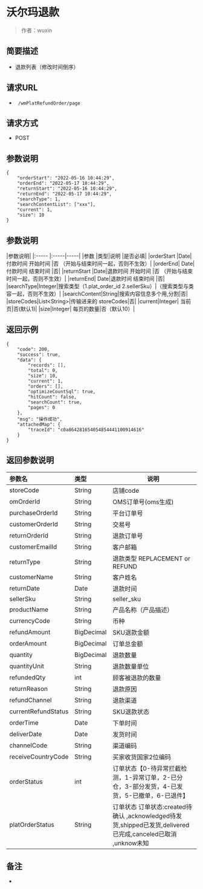 # 沃尔玛退款

> 作者：wuxin

## 简要描述

- 退款列表（修改时间倒序）

## 请求URL
- ` /wmPlatRefundOrder/page`
  
## 请求方式
- POST 

## 参数说明


```
{
    "orderStart": "2022-05-16 10:44:29",
    "orderEnd": "2022-05-17 10:44:29",
    "returnStart": "2022-05-16 10:44:29",
    "returnEnd": "2022-05-17 10:44:29",
    "searchType": 1,
    "searchContentList": ["xxx"],
    "current": 1,
    "size": 10
}
```
## 参数说明
|参数说明|
|:-----  |:-----|-----|
|参数 |类型|说明 |是否必填|
|orderStart |Date|付款时间 开始时间 |否 （开始与结束时间一起，否则不生效）|
|orderEnd| Date|付款时间 结束时间 |否|
|returnStart |Date|退款时间 开始时间 |否 （开始与结束时间一起，否则不生效）|
|returnEnd| Date|退款时间 结束时间 |否|
|searchType|Integer|搜索类型（1.plat_order_id 2.sellerSku）|（搜索类型与类容一起，否则不生效）|
|searchContent|String|搜索内容信息多个用,分割|否|
|storeCodes|List&lt;String>|传输进来的 storeCodes|否|
|current|Integer| 当前页|否(默认1)|
|size|Integer| 每页的数量|否（默认10）|

## 返回示例 

``` 
{
    "code": 200,
    "success": true,
    "data": {
        "records": [],
        "total": 0,
        "size": 10,
        "current": 1,
        "orders": [],
        "optimizeCountSql": true,
        "hitCount": false,
        "searchCount": true,
        "pages": 0
    },
    "msg": "操作成功",
    "attachedMap": {
        "traceId": "c0a864281654054854441100914616"
    }
}
```

## 返回参数说明 

|参数名|类型|说明|
|:-----  |:-----|-----                           |
|storeCode	  |String|店铺code   |
|omOrderId	  |String|OMS订单号(oms生成)   |
|purchaseOrderId  |String|平台订单号   |
|customerOrderId  |String|交易号   |
|returnOrderId  |String|退款订单号   |
|customerEmailId  |String|客户邮箱   |
|returnType  |String|退款类型 REPLACEMENT or REFUND   |
|customerName  |String|客户姓名   |
|returnDate  |Date|退款时间   |
|sellerSku  |String|seller_sku   |
|productName  |String|产品名称（产品描述）   |
|currencyCode  |String|币种   |
|refundAmount  |BigDecimal|SKU退款金额   |
|orderAmount  |BigDecimal|订单总金额   |
|quantity  |BigDecimal|退款数量   |
|quantityUnit  |String|退款数量单位   |
|refundedQty  |int|顾客被退款的数量   |
|returnReason  |String|退款原因   |
|refundChannel  |String|退款渠道   |
|currentRefundStatus  |String|SKU退款状态   |
|orderTime  |Date|下单时间   |
|deliverDate  |Date|发货时间   |
|channelCode  |String|渠道编码   |
|receiveCountryCode  |String|买家收货国家2位编码   |
|orderStatus  |int|订单状态【0-待异常拦截检测，1-异常订单，2-已分仓，3-部分发货，4-已发货，5-已撤单，6-已退件】   |
|platOrderStatus  |String|订单状态	订单状态:created待确认 ,acknowledged待发货,shipped已发货,delivered已完成,canceled已取消 ,unknow未知   |

## 备注 

-